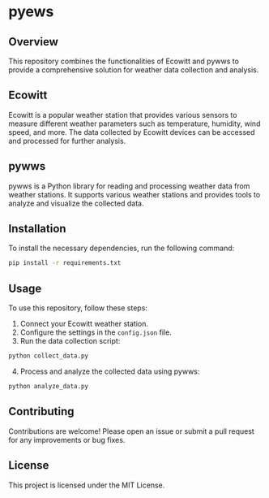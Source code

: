 # pyews
## Overview

This repository combines the functionalities of Ecowitt and pywws to provide a comprehensive solution for weather data collection and analysis.

## Ecowitt

Ecowitt is a popular weather station that provides various sensors to measure different weather parameters such as temperature, humidity, wind speed, and more. The data collected by Ecowitt devices can be accessed and processed for further analysis.

## pywws

pywws is a Python library for reading and processing weather data from weather stations. It supports various weather stations and provides tools to analyze and visualize the collected data.

## Installation

To install the necessary dependencies, run the following command:

```bash
pip install -r requirements.txt
```

## Usage

To use this repository, follow these steps:

1. Connect your Ecowitt weather station.
2. Configure the settings in the `config.json` file.
3. Run the data collection script:

```bash
python collect_data.py
```

4. Process and analyze the collected data using pywws:

```bash
python analyze_data.py
```

## Contributing

Contributions are welcome! Please open an issue or submit a pull request for any improvements or bug fixes.

## License

This project is licensed under the MIT License.